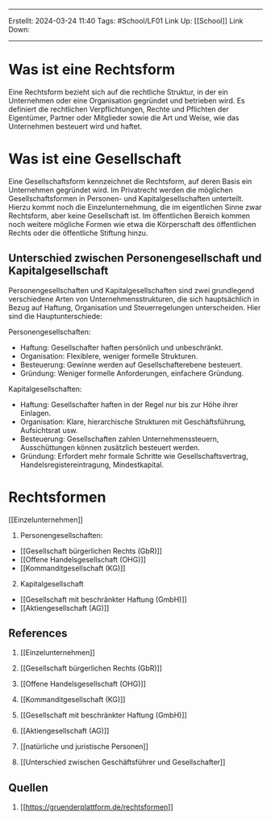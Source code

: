 
--- 
Erstellt: 2024-03-24    11:40 
Tags: #School/LF01 
Link Up: [[School]]
Link Down:

--- 
# Was ist eine Rechtsform
Eine Rechtsform bezieht sich auf die rechtliche Struktur, in der ein Unternehmen oder eine Organisation gegründet und betrieben wird. Es definiert die rechtlichen Verpflichtungen, Rechte und Pflichten der Eigentümer, Partner oder Mitglieder sowie die Art und Weise, wie das Unternehmen besteuert wird und haftet.

# Was ist eine Gesellschaft
Eine Gesellschaftsform kennzeichnet die Rechtsform, auf deren Basis ein Unternehmen gegründet wird. Im Privatrecht werden die möglichen Gesellschaftsformen in Personen- und Kapitalgesellschaften unterteilt. Hierzu kommt noch die Einzelunternehmung, die im eigentlichen Sinne zwar Rechtsform, aber keine Gesellschaft ist. Im öffentlichen Bereich kommen noch weitere mögliche Formen wie etwa die Körperschaft des öffentlichen Rechts oder die öffentliche Stiftung hinzu.

## Unterschied zwischen Personengesellschaft und Kapitalgesellschaft
Personengesellschaften und Kapitalgesellschaften sind zwei grundlegend verschiedene Arten von Unternehmensstrukturen, die sich hauptsächlich in Bezug auf Haftung, Organisation und Steuerregelungen unterscheiden. Hier sind die Hauptunterschiede:

Personengesellschaften:
- Haftung: Gesellschafter haften persönlich und unbeschränkt.
- Organisation: Flexiblere, weniger formelle Strukturen.
- Besteuerung: Gewinne werden auf Gesellschafterebene besteuert.
- Gründung: Weniger formelle Anforderungen, einfachere Gründung.

Kapitalgesellschaften:
- Haftung: Gesellschafter haften in der Regel nur bis zur Höhe ihrer Einlagen.
- Organisation: Klare, hierarchische Strukturen mit Geschäftsführung, Aufsichtsrat usw.
- Besteuerung: Gesellschaften zahlen Unternehmenssteuern, Ausschüttungen können zusätzlich besteuert werden.
- Gründung: Erfordert mehr formale Schritte wie Gesellschaftsvertrag, Handelsregistereintragung, Mindestkapital.


# Rechtsformen

[[Einzelunternehmen]]

1. Personengesellschaften:
- [[Gesellschaft bürgerlichen Rechts (GbR)]]
- [[Offene Handelsgesellschaft (OHG)]]  
- [[Kommanditgesellschaft (KG)]]
	    
2. Kapitalgesellschaft
- [[Gesellschaft mit beschränkter Haftung (GmbH)]]
- [[Aktiengesellschaft (AG)]]
		

## References
1. [[Einzelunternehmen]]
2. [[Gesellschaft bürgerlichen Rechts (GbR)]]
3. [[Offene Handelsgesellschaft (OHG)]]
4. [[Kommanditgesellschaft (KG)]]
5. [[Gesellschaft mit beschränkter Haftung (GmbH)]]
6. [[Aktiengesellschaft (AG)]]

7. [[natürliche und juristische Personen]]
8. [[Unterschied zwischen Geschäftsführer und Gesellschafter]]


## Quellen
1. [[https://gruenderplattform.de/rechtsformen]]